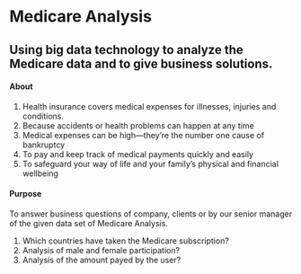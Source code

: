 # Medicare Analysis
## Using big data technology to analyze the Medicare data and to give business solutions.

#### About
1. Health insurance covers medical expenses for illnesses, injuries and conditions.
2. Because accidents or health problems can happen at any time
3. Medical expenses can be high—they’re the number one cause of bankruptcy
4. To pay and keep track of medical payments quickly and easily
5. To safeguard your way of life and your family’s physical and financial wellbeing

#### Purpose
To answer business questions of company, clients or by our senior manager of the given data set of Medicare Analysis. 

 1. Which countries have taken the Medicare subscription?
 2. Analysis of male and female participation?
 3. Analysis of the amount payed by the user?
